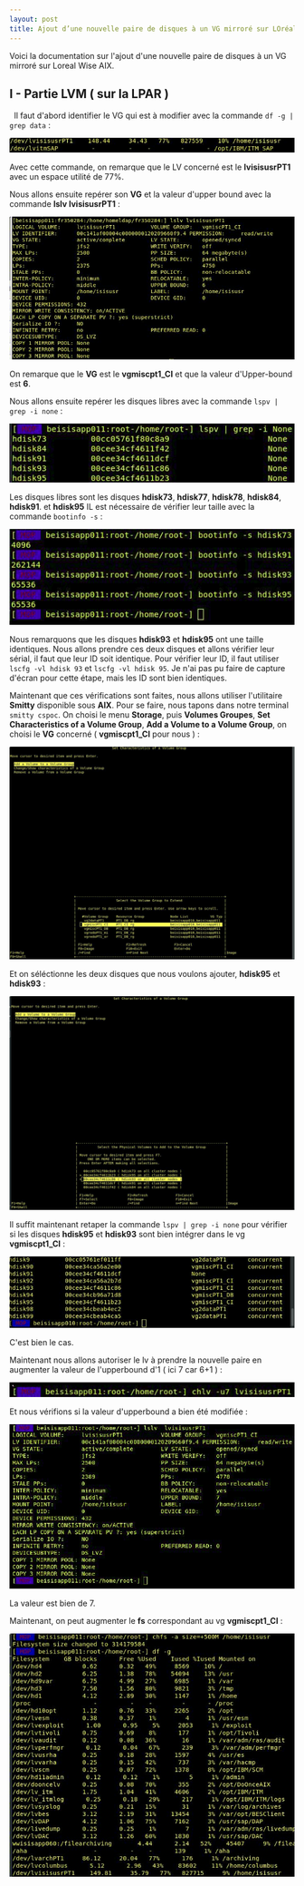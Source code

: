 ```yaml
---
layout: post
title: Ajout d’une nouvelle paire de disques à un VG mirroré sur LOréal Wise AIX
---
```


Voici la documentation sur l'ajout d'une nouvelle paire de disques à un VG mirroré sur Loreal Wise AIX.

## __I - Partie LVM ( sur la LPAR )__

&nbsp;
Il faut d'abord identifier le VG qui est à modifier avec la commande `df -g | grep data` :

![image_1](https://github.com/t-benedet/blog/blob/gh-pages/pictures/VG/1.jpg?raw=true)

Avec cette commande, on remarque que le LV concerné est le __lvisisusrPT1__ avec un espace utilité de 77%. 

Nous allons ensuite repérer son __VG__ et la valeur d'upper bound avec la commande __lslv lvisisusrPT1__ :

![image_2](https://github.com/t-benedet/blog/blob/gh-pages/pictures/VG/2.jpg?raw=true)

On remarque que le __VG__ est le __vgmiscpt1_CI__ et que la valeur d'Upper-bound est __6__.

Nous allons ensuite repérer les disques libres avec la commande `lspv | grep -i none` :

![image_3](https://github.com/t-benedet/blog/blob/gh-pages/pictures/VG/5.png?raw=true)

Les disques libres sont les disques __hdisk73__, __hdisk77__, __hdisk78__, __hdisk84__, __hdisk91__. et __hdisk95__ IL est nécessaire de vérifier leur taille avec la commande `bootinfo -s` :

![image_4](https://github.com/t-benedet/blog/blob/gh-pages/pictures/VG/6.png?raw=true)

Nous remarquons que les disques __hdisk93__ et __hdisk95__ ont une taille identiques. Nous allons prendre ces deux disques et allons vérifier leur sérial, il faut que leur ID soit identique. 
Pour vérifier leur ID, il faut utiliser `lscfg -vl hdisk 93` et `lscfg -vl hdisk 95`. Je n'ai pas pu faire de capture d'écran pour cette étape, mais les ID sont bien identiques.

Maintenant que ces vérifications sont faites, nous allons utiliser l'utilitaire __Smitty__ disponible sous __AIX__. Pour se faire, nous tapons dans notre terminal `smitty cspoc`. On choisi le menu __Storage__, puis __Volumes Groupes__, __Set Characteristics of a Volume Group__, __Add a Volume to a Volume Group__, on choisi le __VG__ concerné ( __vgmiscpt1_CI__ pour nous ) :

![image5](https://github.com/t-benedet/blog/blob/gh-pages/pictures/VG/9.jpg?raw=true)


Et on séléctionne les deux disques que nous voulons ajouter, __hdisk95__ et __hdisk93__ :

![image6](https://github.com/t-benedet/blog/blob/gh-pages/pictures/VG/11.jpg?raw=true)

Il suffit maintenant retaper la commande `lspv | grep -i none` pour vérifier si les disques __hdisk95__ et __hdisk93__ sont bien intégrer dans le vg __vgmiscpt1_CI__ :

![image7](https://github.com/t-benedet/blog/blob/gh-pages/pictures/VG/14.jpg?raw=true)

C'est bien le cas.

Maintenant nous allons autoriser le lv à prendre la nouvelle paire en augmenter la valeur de l'upperbound d'1 ( ici 7 car 6+1 ) :

![image8](https://github.com/t-benedet/blog/blob/gh-pages/pictures/VG/T.png?raw=true)

Et nous vérifions si la valeur d'upperbound a bien été modifiée :

![image9](https://github.com/t-benedet/blog/blob/gh-pages/pictures/VG/R.png?raw=true)

La valeur est bien de 7.

Maintenant, on peut augmenter le __fs__ correspondant au vg __vgmiscpt1_CI__ :

![image10](https://github.com/t-benedet/blog/blob/gh-pages/pictures/VG/18.jpg?raw=true)

&nbsp;
